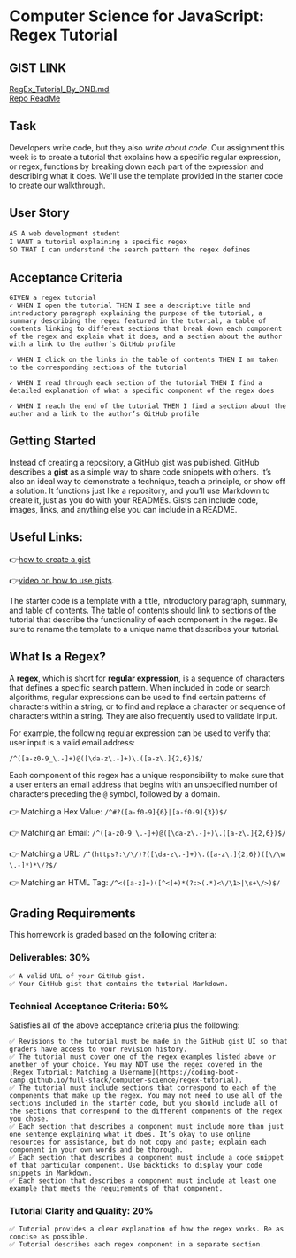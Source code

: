 # Computer Science for JavaScript: Regex Tutorial

## GIST LINK
[RegEx_Tutorial_By_DNB.md](https://github.com/cakspri/Regex-Tutorial/blob/main/gist-regexTutorial_DNB.md) <br>
[Repo ReadMe](https://github.com/cakspri/Regex-Tutorial)

## Task

Developers write code, but they also *write about code*. Our assignment this week is to create a tutorial that explains how a specific regular expression, or regex, functions by breaking down each part of the expression and describing what it does. We'll use the template provided in the starter code to create our walkthrough.

## User Story

```md
AS A web development student
I WANT a tutorial explaining a specific regex
SO THAT I can understand the search pattern the regex defines
```

## Acceptance Criteria

```
GIVEN a regex tutorial
✓ WHEN I open the tutorial THEN I see a descriptive title and introductory paragraph explaining the purpose of the tutorial, a summary describing the regex featured in the tutorial, a table of contents linking to different sections that break down each component of the regex and explain what it does, and a section about the author with a link to the author’s GitHub profile

✓ WHEN I click on the links in the table of contents THEN I am taken to the corresponding sections of the tutorial

✓ WHEN I read through each section of the tutorial THEN I find a detailed explanation of what a specific component of the regex does

✓ WHEN I reach the end of the tutorial THEN I find a section about the author and a link to the author’s GitHub profile
```

## Getting Started

Instead of creating a repository, a GitHub gist was published. GitHub describes a **gist** as a simple way to share code snippets with others. It’s also an ideal way to demonstrate a technique, teach a principle, or show off a solution. It functions just like a repository, and you’ll use Markdown to create it, just as you do with your READMEs. Gists can include code, images, links, and anything else you can include in a README.

## Useful Links:
👉[how to create a gist](https://help.github.com/en/github/writing-on-github/creating-gists)

👉[video on how to use gists](https://www.youtube.com/watch?v=wc2NlcWjQHw).

The starter code is a template with a title, introductory paragraph, summary, and table of contents. The table of contents should link to sections of the tutorial that describe the functionality of each component in the regex. Be sure to rename the template to a unique name that describes your tutorial.

## What Is a Regex?

A **regex**, which is short for **regular expression**, is a sequence of characters that defines a specific search pattern. When included in code or search algorithms, regular expressions can be used to find certain patterns of characters within a string, or to find and replace a character or sequence of characters within a string. They are also frequently used to validate input. 

For example, the following regular expression can be used to verify that user input is a valid email address:

`/^([a-z0-9_\.-]+)@([\da-z\.-]+)\.([a-z\.]{2,6})$/`

Each component of this regex has a unique responsibility to make sure that a user enters an email address that begins with an unspecified number of characters preceding the `@` symbol, followed by a domain.


👉 Matching a Hex Value: `/^#?([a-f0-9]{6}|[a-f0-9]{3})$/`

👉 Matching an Email: `/^([a-z0-9_\.-]+)@([\da-z\.-]+)\.([a-z\.]{2,6})$/`

👉 Matching a URL: `/^(https?:\/\/)?([\da-z\.-]+)\.([a-z\.]{2,6})([\/\w \.-]*)*\/?$/`

👉 Matching an HTML Tag: `/^<([a-z]+)([^<]+)*(?:>(.*)<\/\1>|\s+\/>)$/`


## Grading Requirements

This homework is graded based on the following criteria:

### Deliverables: 30%
```
✅ A valid URL of your GitHub gist.
✅ Your GitHub gist that contains the tutorial Markdown.
```
### Technical Acceptance Criteria: 50%

Satisfies all of the above acceptance criteria plus the following:
```
✅ Revisions to the tutorial must be made in the GitHub gist UI so that graders have access to your revision history.
✅ The tutorial must cover one of the regex examples listed above or another of your choice. You may NOT use the regex covered in the [Regex Tutorial: Matching a Username](https://coding-boot-camp.github.io/full-stack/computer-science/regex-tutorial).
✅ The tutorial must include sections that correspond to each of the components that make up the regex. You may not need to use all of the sections included in the starter code, but you should include all of the sections that correspond to the different components of the regex you chose.
✅ Each section that describes a component must include more than just one sentence explaining what it does. It’s okay to use online resources for assistance, but do not copy and paste; explain each component in your own words and be thorough.
✅ Each section that describes a component must include a code snippet of that particular component. Use backticks to display your code snippets in Markdown.
✅ Each section that describes a component must include at least one example that meets the requirements of that component.
```
### Tutorial Clarity and Quality: 20%
```
✅ Tutorial provides a clear explanation of how the regex works. Be as concise as possible.
✅ Tutorial describes each regex component in a separate section.
```
